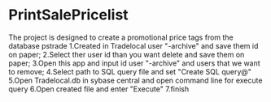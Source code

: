 PrintSalePricelist
==================
The project is designed to create a promotional price tags from the database pstrade
1.Created in Tradelocal user "-archive" and save them id on paper;
2.Select ther user id than you want delete and save them on paper;
3.Open this app and input id user "-archive" and users that we want to remove;
4.Select path to SQL query file and set "Create SQL query@"
5.Open Tradelocal.db in sybase central and open command line for execute query
6.Open created file and enter "Execute"
7.finish


